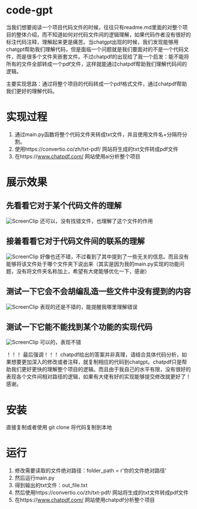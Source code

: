 # code-gpt
当我们想要阅读一个项目代码文件的时候，往往只有readme.md里面的对整个项目的整体介绍，而不知道如何对代码文件间的逻辑理解，如果代码作者没有很好的标注代码注释，理解起来更是痛苦。当chatgpt出现的时候，我们发现能够用chatgpt帮助我们理解代码，但是面临一个问题就是我们要面对的不是一个代码文件，而是很多个文件夹嵌套文件。不过chatpdf的出现给了我一个启发：能不能将所有的文件全部转成一个pdf文件，这样就能通过chatpdf帮助我们理解代码间的逻辑。

主要实现思路：通过将整个项目的代码转成一个pdf格式文件，通过chatpdf帮助我们更好的理解代码。


# 实现过程
1. 通过main.py函数将整个代码文件夹转成txt文件，并且使用文件名+分隔符分割。
2. 使用https://convertio.co/zh/txt-pdf/ 网站将生成的txt文件转成pdf文件
3. 在https://www.chatpdf.com/ 网站使用ai分析整个项目

# 展示效果
## 先看看它对于某个代码文件的理解
![ScreenClip](https://github.com/zyglovepp/code-gpt/assets/70431495/84f86004-79bd-4438-8729-87dc91966457)
还可以，没有找错文件，也理解了这个文件的作用

## 接着看看它对于代码文件间的联系的理解
![ScreenClip](https://github.com/zyglovepp/code-gpt/assets/70431495/643f8ae2-aab7-42d9-960e-b2f4abfa1469)
好像也还不错，不过看到了其中提到了一些无关的信息。而且没有能够将该文件处于哪个文件夹下说出来（其实是因为我的main.py实现的功能问题，没有将文件夹名称加上，希望有大佬能够优化一下，感谢）

## 测试一下它会不会胡编乱造一些文件中没有提到的内容
![ScreenClip](https://github.com/zyglovepp/code-gpt/assets/70431495/c565c04a-23c2-43a1-8b1d-dba2d43854fc)
表现的还是不错的，能提醒我哪里理解错误

## 测试一下它能不能找到某个功能的实现代码
![ScreenClip](https://github.com/zyglovepp/code-gpt/assets/70431495/905433c4-8d20-4cef-a17f-972f291cc5ab)
可以的，表现不错

！！！ 最后强调！！！ chatpdf给出的答案并非真理，请结合具体代码分析，如果想要更加深入的修改或者注释，就复制相应的代码到chatgpt。chatpdf只是帮助我们更好更快的理解整个项目的逻辑。而且由于我自己的水平有限，没有很好的表现各个文件间相对路径的逻辑，如果有大佬有好的实现能够提交修改就更好了！感谢。

# 安装
直接复制或者使用 git clone 将代码复制到本地

# 运行
1. 修改需要读取的文件绝对路径：folder_path = r'你的文件绝对路径'
2. 然后运行main.py 
3. 得到输出的txt文件：out_file.txt
4. 然后使用https://convertio.co/zh/txt-pdf/ 网站将生成的txt文件转成pdf文件
5. 在https://www.chatpdf.com/ 网站使用chatpdf分析整个项目
